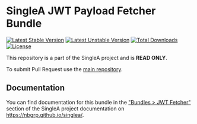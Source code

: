 # SingleA JWT Payload Fetcher Bundle

[![Latest Stable Version](http://poser.pugx.org/nbgrp/singlea-jwt-fetcher-bundle/v)](https://packagist.org/packages/nbgrp/singlea-jwt-fetcher-bundle)
[![Latest Unstable Version](http://poser.pugx.org/nbgrp/singlea-jwt-fetcher-bundle/v/unstable)](https://packagist.org/packages/nbgrp/singlea-jwt-fetcher-bundle)
[![Total Downloads](http://poser.pugx.org/nbgrp/singlea-jwt-fetcher-bundle/downloads)](https://packagist.org/packages/nbgrp/singlea-jwt-fetcher-bundle)
[![License](http://poser.pugx.org/nbgrp/singlea-jwt-fetcher-bundle/license)](https://packagist.org/packages/nbgrp/singlea-jwt-fetcher-bundle)

This repository is a part of the SingleA project and is **READ ONLY**.

To submit Pull Request use the [main repository](https://github.com/nbgrp/singlea).

## Documentation

You can find documentation for this bundle in
the ["Bundles > JWT Fetcher"](https://nbgrp.github.io/singlea/bundles/jwt-fetcher/) section of the
SingleA project documentation on https://nbgrp.github.io/singlea/.
